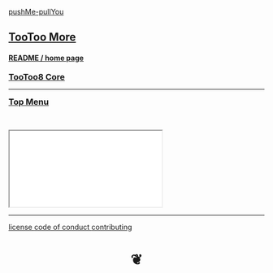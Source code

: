 <style>

h3 { margin: 0 }


</style>


[pushMe-pullYou]( https://pushme-pullyou.github.io )

## [TooToo More]( index.html )

#### [README / home page]( #README.md )

### [TooToo8 Core]( ../tootoo8-core/index.html )

***

### [Top Menu]( #index-menu.md )

&nbsp;



<iframe src=./plugins/air-doodle.html ></iframe >

***

[license         ]( #../tootoo8-core/page/foot-license.md )
[code of conduct ]( #../tootoo8-core/page/foot-code-of-conduct.md )
[contributing    ]( #../tootoo8-core/page/foot-contributing.md )

<h1 style=text-align:center; > &#x2766; </h1>
